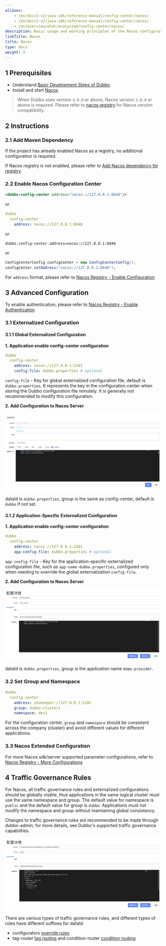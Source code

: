 ```yaml
---
aliases:
    - /en/docs3-v2/java-sdk/reference-manual/config-center/nacos/
    - /en/docs3-v2/java-sdk/reference-manual/config-center/nacos/
    - /en/overview/what/ecosystem/config-center/nacos/
description: Basic usage and working principles of the Nacos configuration center.
linkTitle: Nacos
title: Nacos
type: docs
weight: 3
---
```


## 1 Prerequisites
* Understand [Basic Development Steps of Dubbo](/en/overview/mannual/java-sdk/quick-start/starter/)
* Install and start [Nacos](/en/overview/reference/integrations/nacos/)

> When Dubbo uses version `3.0.0` or above, Nacos version `2.0.0` or above is required. Please refer to [nacos registry]( /en/overview/mannual/java-sdk/reference-manual/registry/nacos/#12-nacos-version) for Nacos version compatibility.

## 2 Instructions

### 2.1 Add Maven Dependency
If the project has already enabled Nacos as a registry, no additional configuration is required.

If Nacos registry is not enabled, please refer to [Add Nacos dependency for registry](/en/overview/mannual/java-sdk/reference-manual/registry/nacos/#11-add-dependency).

### 2.2 Enable Nacos Configuration Center
```xml
<dubbo:config-center address="nacos://127.0.0.1:8848"/>
```

or

```yaml
dubbo
  config-center
    address: nacos://127.0.0.1:8848
```

or

```properties
dubbo.config-center.address=nacos://127.0.0.1:8848
```

or

```java
ConfigCenterConfig configCenter = new ConfigCenterConfig();
configCenter.setAddress("nacos://127.0.0.1:8848");
```

For `address` format, please refer to [Nacos Registry - Enable Configuration](../../registry/nacos/#22-configure-and-enable-nacos)

## 3 Advanced Configuration
To enable authentication, please refer to [Nacos Registry - Enable Authentication](../../registry/nacos/#31-authentication)

### 3.1 Externalized Configuration
#### 3.1.1 Global Externalized Configuration
**1. Application enable config-center configuration**
```yaml
dubbo
  config-center
    address: nacos://127.0.0.1:2181
    config-file: dubbo.properties # optional
```
`config-file` - Key for global externalized configuration file, default is `dubbo.properties`. It represents the key in the configuration center when storing the Dubbo configuration file remotely. It is generally not recommended to modify this configuration.

**2. Add Configuration to Nacos Server**

![nacos-configcenter-global-properties.png](/imgs/user/nacos-configcenter-global-properties.png)

dataId is `dubbo.properties`, group is the same as config-center, default is `dubbo` if not set.

#### 3.1.2 Application-Specific Externalized Configuration

**1. Application enable config-center configuration**
```yaml
dubbo
  config-center
    address: nacos://127.0.0.1:2181
    app-config-file: dubbo.properties # optional
```

`app-config-file` - Key for the application-specific externalized configuration file, such as `app-name-dubbo.properties`, configured only when needing to override the global externalization `config-file`.

**2. Add Configuration to Nacos Server**

![nacos-configcenter-application-properties.png](/imgs/user/nacos-configcenter-application-properties.png)

dataId is `dubbo.properties`, group is the application name `demo-provider`.

### 3.2 Set Group and Namespace
```yaml
dubbo
  config-center
    address: zookeeper://127.0.0.1:2181
    group: dubbo-cluster1
    namespace: dev1
```

For the configuration center, `group` and `namespace` should be consistent across the company (cluster) and avoid different values for different applications.

### 3.3 Nacos Extended Configuration
For more Nacos sdk/server supported parameter configurations, refer to [Nacos Registry - More Configurations](../../registry/nacos/#35-more-configurations)

## 4 Traffic Governance Rules
For Nacos, all traffic governance rules and externalized configurations should be globally visible, thus applications in the same logical cluster must use the same namespace and group. The default value for namespace is `public` and the default value for group is `dubbo`. Applications must not modify the namespace and group without maintaining global consistency.

Changes to traffic governance rules are recommended to be made through dubbo-admin; for more details, see Dubbo's supported traffic governance capabilities.

![nacos-configcenter-governance.jpg](/imgs/user/nacos-configcenter-governance.png)

There are various types of traffic governance rules, and different types of rules have different suffixes for dataId:

- configurators [override rules](/en/overview/core-features/traffic/configuration-rule/)
- tag-router [tag routing](/en/overview/core-features/traffic/tag-rule/) and condition-router [condition routing](/en/overview/core-features/traffic/condition-rule/)

